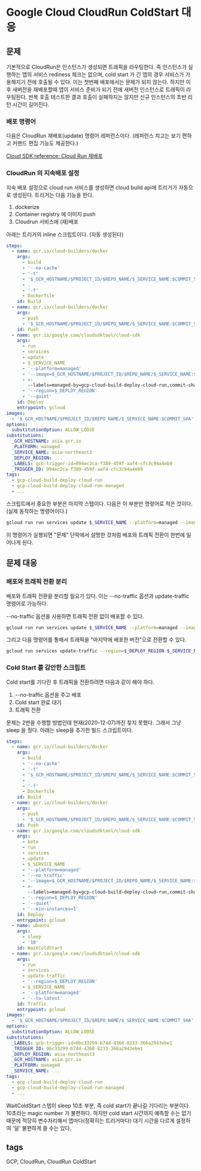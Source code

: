# Google Cloud CloudRun ColdStart 대응

## 문제

기본적으로 CloudRun은 인스턴스가 생성되면 트래픽을 라우팅한다. 즉 인스턴스가 실행하는 앱의 서비스 rediness 체크는 없으며, cold start 가 긴 앱의 경우 서비스가 가용해지기 전에 호출될 수 있다. 이는 첫번째 배포에서는 문제가 되지 않는다. 하지만 이후 새버전을 재배포할때 앱이 서비스 준비가 되기 전에 새버전 인스턴스로 트래픽이 라우팅된다. 반복 호출 테스트한 결과 호출이 실패하지는 않지만 신규 인스턴스의 초반 리턴 시간이 길어진다.

### 배포 명령어

다음은 CloudRun 재배포(update) 명령어 레퍼런스이다. (레퍼런스 치고는 보기 편하고 커맨드 편집 기능도 제공한다.)

[Cloud SDK reference: Cloud Run 재배포](https://cloud.google.com/sdk/gcloud/reference/run/services/update)

### CloudRun 의 지속배포 설정

지속 배포 설정으로 cloud run 서비스를 생성하면 cloud build api에 트리거가 자동으로 생성된다. 트리거는 다음 기능을 한다.

1. dockerize
2. Container registry 에 이미지 push
3. Cloudrun 서비스에 (재)배포

아래는 트리거의 inline 스크립트이다. (자동 생성된다)

```yaml
steps:
  - name: gcr.io/cloud-builders/docker
    args:
      - build
      - '--no-cache'
      - '-t'
      - '$_GCR_HOSTNAME/$PROJECT_ID/$REPO_NAME/$_SERVICE_NAME:$COMMIT_SHA'
      - .
      - '-f'
      - Dockerfile
    id: Build
  - name: gcr.io/cloud-builders/docker
    args:
      - push
      - '$_GCR_HOSTNAME/$PROJECT_ID/$REPO_NAME/$_SERVICE_NAME:$COMMIT_SHA'
    id: Push
  - name: gcr.io/google.com/cloudsdktool/cloud-sdk
    args:
      - run
      - services
      - update
      - $_SERVICE_NAME
      - '--platform=managed'
      - '--image=$_GCR_HOSTNAME/$PROJECT_ID/$REPO_NAME/$_SERVICE_NAME:$COMMIT_SHA'
      - >-
        --labels=managed-by=gcp-cloud-build-deploy-cloud-run,commit-sha=$COMMIT_SHA,gcb-build-id=$BUILD_ID,gcb-trigger-id=$_TRIGGER_ID,$_LABELS
      - '--region=$_DEPLOY_REGION'
      - '--quiet'
    id: Deploy
    entrypoint: gcloud
images:
  - '$_GCR_HOSTNAME/$PROJECT_ID/$REPO_NAME/$_SERVICE_NAME:$COMMIT_SHA'
options:
  substitutionOption: ALLOW_LOOSE
substitutions:
  _GCR_HOSTNAME: asia.gcr.io
  _PLATFORM: managed
  _SERVICE_NAME: asia-northeast3
  _DEPLOY_REGION: ...
  _LABELS: gcb-trigger-id=094ec2ca-f389-459f-aaf4-cfc3c94a4eb9
  _TRIGGER_ID: 094ec2ca-f389-459f-aaf4-cfc3c94a4eb9
tags:
  - gcp-cloud-build-deploy-cloud-run
  - gcp-cloud-build-deploy-cloud-run-managed
  - ...
```

스크립트에서 중요한 부분은 마지막 스텝이다. 다음은 이 부분만 명령어로 적은 것이다. (실제 동작하는 명령어이다.)

```bash
gcloud run run services update $_SERVICE_NAME --platform=managed --image=$_GCR_HOSTNAME/$PROJECT_ID/$REPO_NAME/$_SERVICE_NAME:$COMMIT_SHA --labels=managed-by=gcp-cloud-build-deploy-cloud-run,commit-sha=$COMMIT_SHA,gcb-build-id=$BUILD_ID,gcb-trigger-id=$_TRIGGER_ID,$_LABELS --region=$_DEPLOY_REGION --quiet
```

이 명령어가 실행되면 "문제" 단락에서 설명한 것처럼 배포와 트래픽 전환이 한번에 일어나게 된다.

## 문제 대응

### 배포와 트래픽 전환 분리

배포와 트래픽 전환을 분리할 필요가 있다. 이는 --no-traffic 옵션과 update-traffic 명령어로 가능하다.

--no-traffic 옵션을 사용하면 트래픽 전환 없이 배포할 수 있다.

```bash
gcloud run run services update $_SERVICE_NAME --platform=managed --image=$_GCR_HOSTNAME/$PROJECT_ID/$REPO_NAME/$_SERVICE_NAME:$COMMIT_SHA --labels=managed-by=gcp-cloud-build-deploy-cloud-run,commit-sha=$COMMIT_SHA,gcb-build-id=$BUILD_ID,gcb-trigger-id=$_TRIGGER_ID,$_LABELS --region=$_DEPLOY_REGION --quiet --no-traffic
```

그리고 다음 명령어를 통해서 트래픽을 "마지막에 배포한 버전"으로 전환할 수 있다.

```bash
gcloud run services update-traffic --region=$_DEPLOY_REGION $_SERVICE_NAME --platform=managed --to-latest
```

### Cold Start 를 감안한 스크립트

Cold start를 기다린 후 트래픽을 전환하려면 다음과 같이 해야 하다.

1. --no-traffic 옵션을 주고 배포
2. Cold start 완료 대기
3. 트래픽 전환

문제는 2번을 수행할 방법인데 현재(2020-12-07)까진 찾지 못했다. 그래서 그냥 sleep 을 줬다. 아래는 sleep을 추가한 빌드 스크립트이다.

```yaml
steps:
  - name: gcr.io/cloud-builders/docker
    args:
      - build
      - '--no-cache'
      - '-t'
      - '$_GCR_HOSTNAME/$PROJECT_ID/$REPO_NAME/$_SERVICE_NAME:$COMMIT_SHA'
      - .
      - '-f'
      - Dockerfile
    id: Build
  - name: gcr.io/cloud-builders/docker
    args:
      - push
      - '$_GCR_HOSTNAME/$PROJECT_ID/$REPO_NAME/$_SERVICE_NAME:$COMMIT_SHA'
    id: Push
  - name: gcr.io/google.com/cloudsdktool/cloud-sdk
    args:
      - beta
      - run
      - services
      - update
      - $_SERVICE_NAME
      - '--platform=managed'
      - '--no-traffic'
      - '--image=$_GCR_HOSTNAME/$PROJECT_ID/$REPO_NAME/$_SERVICE_NAME:$COMMIT_SHA'
      - >-
        --labels=managed-by=gcp-cloud-build-deploy-cloud-run,commit-sha=$COMMIT_SHA,gcb-build-id=$BUILD_ID,gcb-trigger-id=$_TRIGGER_ID,$_LABELS
      - '--region=$_DEPLOY_REGION'
      - '--quiet'
      - '--min-instances=1'
    id: Deploy
    entrypoint: gcloud
  - name: ubuntu
    args:
      - sleep
      - '10'
    id: WaitColdStart
  - name: gcr.io/google.com/cloudsdktool/cloud-sdk
    args:
      - run
      - services
      - update-traffic
      - '--region=$_DEPLOY_REGION'
      - $_SERVICE_NAME
      - '--platform=managed'
      - '--to-latest'
    id: Traffic
    entrypoint: gcloud
images:
  - '$_GCR_HOSTNAME/$PROJECT_ID/$REPO_NAME/$_SERVICE_NAME:$COMMIT_SHA'
options:
  substitutionOption: ALLOW_LOOSE
substitutions:
  _LABELS: gcb-trigger-id=0bc33299-b74d-4368-8233-366a2943ebe1
  _TRIGGER_ID: 0bc33299-b74d-4368-8233-366a2943ebe1
  _DEPLOY_REGION: asia-northeast3
  _GCR_HOSTNAME: asia.gcr.io
  _PLATFORM: managed
  _SERVICE_NAME: ...
tags:
  - gcp-cloud-build-deploy-cloud-run
  - gcp-cloud-build-deploy-cloud-run-managed
  - ...
```

WaitColdStart 스텝이 sleep 10초 부분, 즉 cold start가 끝나길 기다리는 부분이다. 10초라는 magic number 가 불편하다. 하지만 cold start 시간까지 예측할 수는 없기 때문에 적당히 변수처리해서 앱마다(정확히는 트리거마다) 대기 시간을 다르게 설정하여 '덜' 불편하게 쓸 수는 있다.

## tags

GCP, CloudRun, CloudRun ColdStart
